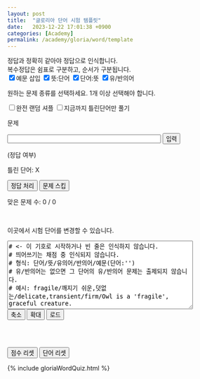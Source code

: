 ```yaml
---
layout: post
title:  "글로리아 단어 시험 템플릿"
date:   2023-12-22 17:01:38 +0900
categories: [Academy]
permalink: /academy/gloria/word/template
---
```



정답과 정확히 같아야 정답으로 인식합니다. <br>
복수정답은 쉼표로 구분하고, 순서가 구분됩니다. <br>
<input type='checkbox' name='questionType' value='example' checked>예문 삽입
<input type='checkbox' name='questionType' value='toKorean' checked>뜻:단어
<input type='checkbox' name='questionType' value='toEnglish' checked>단어:뜻
<input type='checkbox' name='questionType' value='synonym' checked>유/반의어
<p id="checkboxError">원하는 문제 종류를 선택하세요. 1개 이상 선택해야 합니다.</p>
<input type='checkbox' id="completeRandom" name='completeRandom' onClick="shuffleQuestion()">완전 랜덤 셔플
<input type='checkbox' id="onlyWrongMode" name='onlyWrongMode' onClick="wrongModeCheck()">지금까지 틀린단어만 풀기
<br>

<div> 
  <p id="questionText">문제</p>
  <input id="answerInput" type="text" style="width: 350px; font-size: 16px; height: 20px" placeholder=""> <button onclick="textEntered()">입력</button>
  <p id="grading">(정답 여부)</p> 
  <p id="wrongList">틀린 단어: X</p>
  <button onclick="forceCorrect()">정답 처리</button> <button onclick="skipQuestion()">문제 스킵</button>
  <p id="stats">맞은 문제 수: 0 / 0</p> 
  <p id="addMessage"> </p>
</div>

<br>

<div>
  <p>이곳에서 시험 단어를 변경할 수 있습니다. </p> <p id="listLoaded"></p>
<textarea id="wordList" cols="50" rows="10" placeholder="단어 목록">
# <- 이 기호로 시작하거나 빈 줄은 인식하지 않습니다.
# 띄어쓰기는 채점 중 인식되지 않습니다.
# 형식: 단어/뜻/유의어/반의어/예문(단어:'')
# 유/반의어는 없으면 그 단어의 유/반의어 문제는 출제되지 않습니다.
# 예시: fragile/깨지기 쉬운,덧없는/delicate,transient/firm/Owl is a 'fragile', graceful creature.

fragile/깨지기 쉬운,덧없는/delicate,transient/firm/Owl is a 'fragile', graceful creature.
perk/특전/benefit//'Perks' offered by the firm include a car and free health insurance.
hello/안녕///Say 'hello' to my sister.
예문에 ' 2개가 없거나, / 5개로 이루어지지 않은 이런 문장은 오류처리 됩니다.
</textarea>
  <br>
  <button onclick="shortList()">축소</button> <button onclick="longList()">확대</button> <button onclick="loadList()">로드</button> 
</div>

<br><br>

<button onclick="resetScore()">점수 리셋</button> <button onclick="resetWord()">단어 리셋</button>

{% include gloriaWordQuiz.html %}


